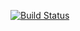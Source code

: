 [![Build Status](https://travis-ci.org/BMSTU732/BinarySearchTree.svg?branch=master)](https://travis-ci.org/BMSTU732/BinarySearchTree)
